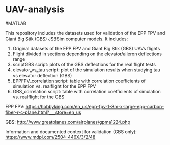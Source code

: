 # UAV-analysis
#MATLAB

This repository includes the datasets used for validation of the EPP FPV and Giant Big Stik (GBS) JSBSim computer models. It includes:
1. Original datasets of the EPP FPV and Giant Big Stik (GBS) UAVs flights
2. Flight divided in sections depending on the elevator/aileron deflections range
3. scriptGBS script: plots of the GBS deflections for the real flight tests
4. elevator_vs_tau script: plot of the simulation results when studying tau vs elevator deflection (GBS)
5. EPPFPV_correlation script: table with correlation coefficients of simulation vs. realflight for the EPP FPV
6. GBS_correlation script: table with correlation coefficients of simulation vs. realflight for the GBS 

EPP FPV: https://hobbyking.com/en_us/epp-fpv-1-8m-x-large-epp-carbon-fiber-r-c-plane.html?___store=en_us

GBS: http://www.greatplanes.com/airplanes/gpma1224.php

Information and documented context for validation (GBS only): https://www.mdpi.com/2504-446X/3/2/48
